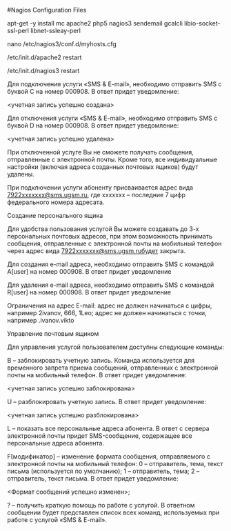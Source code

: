 #Nagios Configuration Files

apt-get -y install mc apache2 php5 nagios3 sendemail gcalcli libio-socket-ssl-perl libnet-ssleay-perl

nano /etc/nagios3/conf.d/myhosts.cfg 

/etc/init.d/apache2 restart

/etc/init.d/nagios3 restart

Для подключения услуги «SMS & E-mail», необходимо отправить SMS с буквой С на номер 000908. В ответ придет уведомление:

<учетная запись успешно создана>

Для отключения услуги «SMS & E-mail», необходимо отправить SMS с буквой D на номер 000908. В ответ придет уведомление:

<учетная запись успешно удалена>

При отключенной услуге Вы не сможете получать сообщения, отправленные с электронной почты. Кроме того, все индивидуальные настройки (включая адреса созданных почтовых ящиков) будут удалены.

При подключении услуги абоненту присваивается адрес вида 7922xxxxxxx@sms.ugsm.ru, где ххххххх – последние 7 цифр федерального номера адресата.


Создание персонального ящика

Для удобства пользования услугой Вы можете создавать до 3-х персональных почтовых адресов, при этом возможность принимать сообщения, отправленные с электронной почты на мобильный телефон через адрес вида 7922xxxxxxx@sms.ugsm.ruбудет закрыта.

Для создания e-mail адреса, необходимо отправить SMS с командой A[user] на номер 000908. В ответ придет уведомление

Для удаления e-mail адреса, необходимо отправить SMS с командой R[user] на номер 000908. В ответ придет уведомление

Ограничения на адрес E-mail:
адрес не должен начинаться с цифры, например 2ivanov, 666, 1Leo;
адрес не должен начинаться с точки, например .ivanov.vikto

Управление почтовым ящиком

Для управления услугой пользователем доступны следующие команды:

В – заблокировать учетную запись. Команда используется для временного запрета приема сообщений, отправленных с электронной почты на мобильный телефон. В ответ придет уведомление: 

<учетная запись успешно заблокирована>

U – разблокировать учетную запись. В ответ придет уведомление:

<учетная запись успешно разблокирована>

L – показать все персональные адреса абонента. В ответ с сервера электронной почты придет SMS-сообщение, содержащее все персональные адреса абонента.

F[модификатор] – изменение формата сообщения, отправляемого с электронной почты на мобильный телефон:
0 – отправитель, тема, текст письма (используется по умолчанию);
1 – отправитель, тема;
2 – отправитель, текст письма. В ответ придет уведомление:

<Формат сообщений успешно изменен>;

? – получить краткую помощь по работе с услугой. В ответном сообщении будет представлен список всех команд, используемых при работе с услугой «SMS & E-mail».
